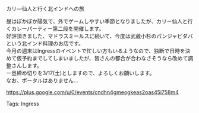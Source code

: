 カリ―仙人と行く北インドへの旅

昼はぽかぽか陽気で、外でゲームしやすい季節となりましたが、カリー仙人と行くカレーパーティー第二段を開催します。  
好評頂きました、マドラスミールスに続いて、今度は武蔵小杉のパンジャビダバという北インド料理のお店です。  
今月の週末はIngressのイベントで忙しい方もいるようなので、独断で日時を決めて仮予約までしてしまいましたが、皆さんの都合が合わなさそうなら改めて調整さんします。  
一旦締め切りを3/17(土)としますので、よろしくお願いします。  
なお、ポータルはありません…  

https://plus.google.com/u/0/events/cndhn4gmeogkeas2oas45i758m4

Tags: Ingress